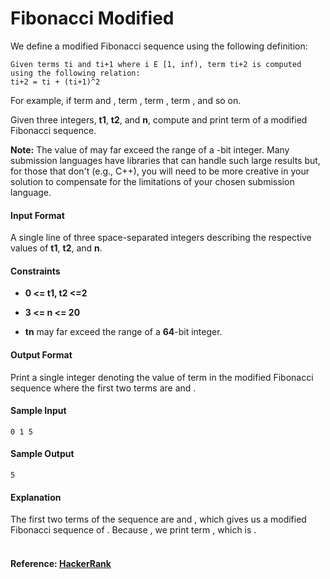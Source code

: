 Fibonacci Modified
==================
We define a modified Fibonacci sequence using the following definition:
```
Given terms ti and ti+1 where i E [1, inf), term ti+2 is computed using the following relation:
ti+2 = ti + (ti+1)^2
```
For example, if term  and , term , term , term , and so on.

Given three integers, **t1**, **t2**, and **n**, compute and print term  of a modified Fibonacci sequence.

**Note:** The value of  may far exceed the range of a -bit integer. Many submission languages have libraries that can handle such large results but, for those that don't (e.g., C++), you will need to be more creative in your solution to compensate for the limitations of your chosen submission language.

#### Input Format

A single line of three space-separated integers describing the respective values of **t1**, **t2**, and **n**.

#### Constraints
- **0 <= t1, t2 <=2**

- **3 <= n <= 20**

- **tn** may far exceed the range of a **64**-bit integer.
#### Output Format

Print a single integer denoting the value of term  in the modified Fibonacci sequence where the first two terms are  and .

#### Sample Input
```
0 1 5
```
#### Sample Output
```
5
```
#### Explanation

The first two terms of the sequence are  and , which gives us a modified Fibonacci sequence of . Because , we print term , which is .
<br>
<br>
#### Reference: [HackerRank](https://www.hackerrank.com/challenges/fibonacci-modified)
